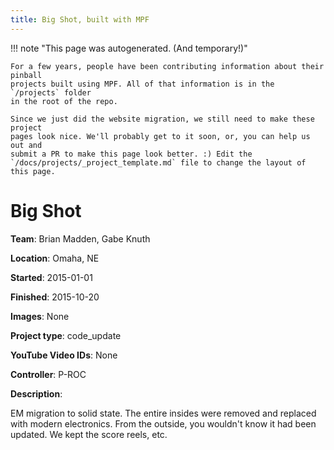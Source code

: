 ```yaml
---
title: Big Shot, built with MPF
---
```


<!-- This file is used as the template for all the individual project pages. -->

!!! note "This page was autogenerated. (And temporary!)"

    For a few years, people have been contributing information about their pinball
    projects built using MPF. All of that information is in the `/projects` folder
    in the root of the repo.

    Since we just did the website migration, we still need to make these project
    pages look nice. We'll probably get to it soon, or, you can help us out and
    submit a PR to make this page look better. :) Edit the
    `/docs/projects/_project_template.md` file to change the layout of this page.

# Big Shot

**Team**: Brian Madden, Gabe Knuth

**Location**: Omaha, NE

**Started**: 2015-01-01

**Finished**: 2015-10-20

**Images**: None

**Project type**: code_update

**YouTube Video IDs**: None




**Controller**: P-ROC

**Description**:

EM migration to solid state. The entire insides were removed and replaced with modern electronics. From the outside, you wouldn't know it had been updated. We kept the score reels, etc.


<!-- Note, do not edit this file directly, as it will be overwritten when the list is regenerated.

To edit information about a project, edit the project's YAML file in the `/projects` folder. (Off the
root of the repo, not this folder which is `/www/projects`.)

To edit the look and feel or layout of this page, edit the `_project_template.md` file in the `/www/projects` folder. -->